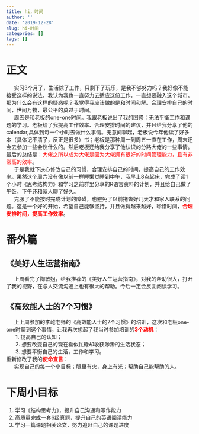 ```yaml
---
title: hi，时间
author: ''
date: '2019-12-28'
slug: hi-时间
categories: []
tags: []
---
```


# 正文

&ensp;&ensp;&ensp;实习3个月了，生活除了工作，只剩下了玩乐，是我不够努力吗？我好像不能接受这样的说法。我认为我也一直努力去适应这份工作，一直想要融入这个城市。那为什么会有这样的疑惑呢？我觉得我应该做的是和时间和解。合理安排自己的时间，世间万物，最公平的莫过于时间。<br/>
&ensp;&ensp;&ensp;周五是和老板的one-one时间。我跟老板说出了我的困惑：无法平衡工作和课题的学习。老板给了我提高工作效率、合理安排时间的建议，并且给我分享了他的calendar,具体到每一个小时去做什么事情。无意间聊起，老板说今年他读了好多本（具体记不清了，反正是很多）书；老板是那种周一到周五一直在工作，周末还会去参加一些会议什么的。然后老板还给我分享了他认识的分路大佬的一些事情。最后的总结是：<font color=#FF0000 >大佬之所以成为大佬是因为大佬拥有很好的时间管理能力，且有非常高的效率</font>。<br/>
&ensp;&ensp;&ensp;于是我就下决心修改自己的习惯，合理安排自己的时间，提高自己的工作效率。果然这个周六没有像以前一样睡懒觉睡到中午，我早上8点起床，完成了读1个小时《思考结构力》和学习之前群里分享的R语言资料的计划，并且给自己做了午饭，下午还和家人聊了好久。<br/>
&ensp;&ensp;&ensp;克服了不能按时完成计划的障碍，也避免了以前拖沓好几天才和家人联系的问题。这是一个好的开始，希望自己能够坚持，并且做得越来越好，珍惜时间，<font color=#FF0000 >**合理安排时间，提高工作效率**</font>。

# 番外篇

## 《美好人生运营指南》
&ensp;&ensp;&ensp;上周看完了陶敏姐，给我推荐的《美好人生运营指南》，对我的帮助很大，打开了我的视野，在与人交流沟通上也有很大的帮助。今后一定会反复阅读学习。<br/>

## 《高效能人士的7个习惯》
&ensp;&ensp;&ensp;上上周参加的李屹老师的《高效能人士的7个习惯》的培训，这次和老板one-one时聊到这个事情，让我再次想起了我当时参加培训的<font color=#FF0000>**3个动机**</font>：<br/>
&ensp;&ensp;&ensp; 1. 提高自己的认知；<br/>
&ensp;&ensp;&ensp; 2. 想要改变自己的现在看似忙碌却收获渺渺的生活状态；<br/>
&ensp;&ensp;&ensp; 3. 想要平衡自己的生活，工作和学习。<br/>
 重新修改了我的<font color=#FF0000>**使命宣言**</font>：<br/>
 &ensp;&ensp;&ensp;实现自己的每一个小目标；眼里有火，身上有光；帮助自己能帮助的人。
 
# 下周小目标
 
 1. 学习《结构思考力》，提升自己沟通和写作能力
 2. 高质量完成一套6级真题，提升自己的英语阅读能力
 3. 学习一篇课题相关论文，努力追赶自己的课题进度
 
  
  